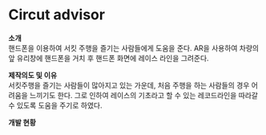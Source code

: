 # Circut advisor

**소개**</br>
핸드폰을 이용하여 서킷 주행을 즐기는 사람들에게 도움을 준다.
AR을 사용하여 차량의 앞 유리창에 핸드폰을 거치 후 핸드폰 화면에 레이스 라인을 그려준다.

**제작의도 및 이유**</br>
서킷주행을 즐기는 사람들이 많아지고 있는 가운데, 처음 주행을 하는 사람들의 경우
어려움을 느끼기도 한다. 그로 인하여 레이스의 기초라고 할 수 있는 레코드라인을
따라갈 수 있도록 도움을 주기로 하였다.

**개발 현황**</br>
